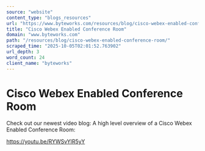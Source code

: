 ```yaml
---
source: "website"
content_type: "blogs_resources"
url: "https://www.byteworks.com/resources/blog/cisco-webex-enabled-conference-room/"
title: "Cisco Webex Enabled Conference Room"
domain: "www.byteworks.com"
path: "/resources/blog/cisco-webex-enabled-conference-room/"
scraped_time: "2025-10-05T02:01:52.763902"
url_depth: 3
word_count: 24
client_name: "byteworks"
---
```


# Cisco Webex Enabled Conference Room

Check out our newest video blog: A high level overview of a Cisco Webex Enabled Conference Room:

https://youtu.be/RYWSvYlR5yY